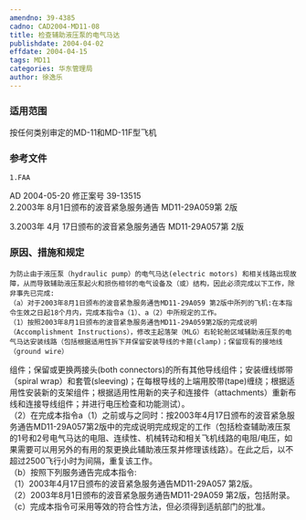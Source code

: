```yaml
---
amendno: 39-4385  
cadno: CAD2004-MD11-08  
title: 检查辅助液压泵的电气马达  
publishdate: 2004-04-02  
effdate: 2004-04-15  
tags: MD11  
categories: 华东管理局  
author: 徐逸乐  
---
```

  
### 适用范围  
按任何类别审定的MD-11和MD-11F型飞机  
  
<!--more-->  
### 参考文件  
    1.FAA  
AD 2004-05-20    修正案号 39-13515  
2.2003年 8月1日颁布的波音紧急服务通告 MD11-29A059第 2版  
  
 3.2003年 4月 17日颁布的波音紧急服务通告 MD11-29A057第 2版  
  
### 原因、措施和规定  
    为防止由于液压泵（hydraulic pump）的电气马达(electric motors) 和相关线路出现故障，从而导致辅助液压泵起火和损伤相邻的电气设备及（或）结构，因此必须完成以下工作，除非事先已完成:  
    （a）对于2003年8月1日颁布的波音紧急服务通告MD11-29A059 第2版中所列的飞机:在本指令生效之日起18个月内，完成本指令a（1）、a（2）中所规定的工作。  
    （1）按照2003年8月1日颁布的波音紧急服务通告MD11-29A059第2版的完成说明（Accomplishment Instructions），修改主起落架（MLG）右轮轮舱区域辅助液压泵的电气马达安装线路（包括根据适用性拆下并保留安装导线的卡箍(clamp)；保留现有的接地线（ground wire）  
  
      
组件；保留或更换两接头(both connectors)的所有其他导线组件；安装缠线绑带（spiral wrap）和套管(sleeving)；在每根导线的上端用胶带(tape)缠绕；根据适用性安装新的支架组件；根据适用性用新的夹子和连接件（attachments）重新布线和连接导线组件；并进行电压检查和功能测试）。  
    （2）在完成本指令a（1）之前或与之同时：按2003年4月17日颁布的波音紧急服务通告MD11-29A057第2版中的完成说明完成规定的工作（包括检查辅助液压泵的1号和2号电气马达的电阻、连续性、机械转动和相关飞机线路的电阻/电压，如果需要可以用另外的有用的泵更换此辅助液压泵并修理该线路）。在此之后，以不超过2500飞行小时为间隔，重复该工作。  
（b）按照下列服务通告完成本指令:  
    （1）2003年4月17日颁布的波音紧急服务通告MD11-29A057 第2版。  
    （2）2003年8月1日颁布的波音紧急服务通告MD11-29A059 第2版，包括附录。  
    （c）完成本指令可采用等效的符合性方法，但必须得到适航部门的批准。  
  
